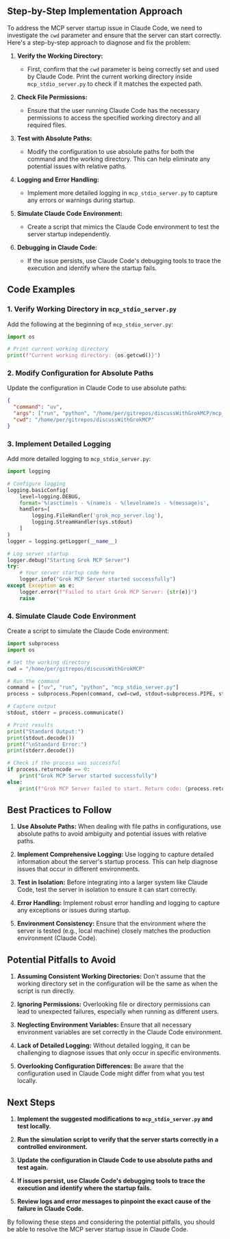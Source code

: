 ## Step-by-Step Implementation Approach

To address the MCP server startup issue in Claude Code, we need to investigate the `cwd` parameter and ensure that the server can start correctly. Here's a step-by-step approach to diagnose and fix the problem:

1. **Verify the Working Directory:**
   - First, confirm that the `cwd` parameter is being correctly set and used by Claude Code. Print the current working directory inside `mcp_stdio_server.py` to check if it matches the expected path.

2. **Check File Permissions:**
   - Ensure that the user running Claude Code has the necessary permissions to access the specified working directory and all required files.

3. **Test with Absolute Paths:**
   - Modify the configuration to use absolute paths for both the command and the working directory. This can help eliminate any potential issues with relative paths.

4. **Logging and Error Handling:**
   - Implement more detailed logging in `mcp_stdio_server.py` to capture any errors or warnings during startup.

5. **Simulate Claude Code Environment:**
   - Create a script that mimics the Claude Code environment to test the server startup independently.

6. **Debugging in Claude Code:**
   - If the issue persists, use Claude Code's debugging tools to trace the execution and identify where the startup fails.

## Code Examples

### 1. Verify Working Directory in `mcp_stdio_server.py`

Add the following at the beginning of `mcp_stdio_server.py`:

```python
import os

# Print current working directory
print(f"Current working directory: {os.getcwd()}")
```

### 2. Modify Configuration for Absolute Paths

Update the configuration in Claude Code to use absolute paths:

```json
{
  "command": "uv",
  "args": ["run", "python", "/home/per/gitrepos/discussWithGrokMCP/mcp_stdio_server.py"],
  "cwd": "/home/per/gitrepos/discussWithGrokMCP"
}
```

### 3. Implement Detailed Logging

Add more detailed logging to `mcp_stdio_server.py`:

```python
import logging

# Configure logging
logging.basicConfig(
    level=logging.DEBUG,
    format='%(asctime)s - %(name)s - %(levelname)s - %(message)s',
    handlers=[
        logging.FileHandler('grok_mcp_server.log'),
        logging.StreamHandler(sys.stdout)
    ]
)
logger = logging.getLogger(__name__)

# Log server startup
logger.debug("Starting Grok MCP Server")
try:
    # Your server startup code here
    logger.info("Grok MCP Server started successfully")
except Exception as e:
    logger.error(f"Failed to start Grok MCP Server: {str(e)}")
    raise
```

### 4. Simulate Claude Code Environment

Create a script to simulate the Claude Code environment:

```python
import subprocess
import os

# Set the working directory
cwd = "/home/per/gitrepos/discussWithGrokMCP"

# Run the command
command = ["uv", "run", "python", "mcp_stdio_server.py"]
process = subprocess.Popen(command, cwd=cwd, stdout=subprocess.PIPE, stderr=subprocess.PIPE)

# Capture output
stdout, stderr = process.communicate()

# Print results
print("Standard Output:")
print(stdout.decode())
print("\nStandard Error:")
print(stderr.decode())

# Check if the process was successful
if process.returncode == 0:
    print("Grok MCP Server started successfully")
else:
    print(f"Grok MCP Server failed to start. Return code: {process.returncode}")
```

## Best Practices to Follow

1. **Use Absolute Paths:** When dealing with file paths in configurations, use absolute paths to avoid ambiguity and potential issues with relative paths.

2. **Implement Comprehensive Logging:** Use logging to capture detailed information about the server's startup process. This can help diagnose issues that occur in different environments.

3. **Test in Isolation:** Before integrating into a larger system like Claude Code, test the server in isolation to ensure it can start correctly.

4. **Error Handling:** Implement robust error handling and logging to capture any exceptions or issues during startup.

5. **Environment Consistency:** Ensure that the environment where the server is tested (e.g., local machine) closely matches the production environment (Claude Code).

## Potential Pitfalls to Avoid

1. **Assuming Consistent Working Directories:** Don't assume that the working directory set in the configuration will be the same as when the script is run directly.

2. **Ignoring Permissions:** Overlooking file or directory permissions can lead to unexpected failures, especially when running as different users.

3. **Neglecting Environment Variables:** Ensure that all necessary environment variables are set correctly in the Claude Code environment.

4. **Lack of Detailed Logging:** Without detailed logging, it can be challenging to diagnose issues that only occur in specific environments.

5. **Overlooking Configuration Differences:** Be aware that the configuration used in Claude Code might differ from what you test locally.

## Next Steps

1. **Implement the suggested modifications to `mcp_stdio_server.py` and test locally.**

2. **Run the simulation script to verify that the server starts correctly in a controlled environment.**

3. **Update the configuration in Claude Code to use absolute paths and test again.**

4. **If issues persist, use Claude Code's debugging tools to trace the execution and identify where the startup fails.**

5. **Review logs and error messages to pinpoint the exact cause of the failure in Claude Code.**

By following these steps and considering the potential pitfalls, you should be able to resolve the MCP server startup issue in Claude Code.